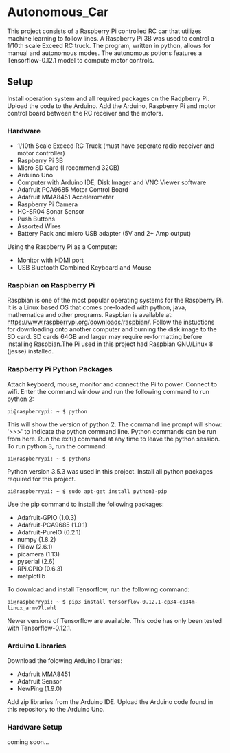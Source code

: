 # Autonomous_Car
This project consists of a Raspberry Pi controlled RC car that utilizes machine learning to follow lines. A Raspberry Pi 3B was used to control a 1/10th scale Exceed RC truck. The program, written in python, allows for manual and autonomous modes. The autonomous potions features a Tensorflow-0.12.1 model to compute motor controls.
## Setup
Install operation system and all required packages on the Radpberry Pi. Upload the code to the Arduino. Add the Arduino, Raspberry Pi and motor control board between the RC receiver and the motors.
### Hardware
 * 1/10th Scale Exceed RC Truck (must have seperate radio receiver and motor controller)
 * Raspberry Pi 3B
 * Micro SD Card (I recommend 32GB)
 * Arduino Uno
 * Computer with Arduino IDE, Disk Imager and VNC Viewer software
 * Adafruit PCA9685 Motor Control Board
 * Adafruit MMA8451 Accelerometer
 * Raspberry Pi Camera
 * HC-SR04 Sonar Sensor
 * Push Buttons
 * Assorted Wires
 * Battery Pack and micro USB adapter (5V and 2+ Amp output)
 
 Using the Raspberry Pi as a Computer:
 * Monitor with HDMI port
 * USB Bluetooth Combined Keyboard and Mouse
 
 ### Raspbian on Raspberry Pi
 Raspbian is one of the most popular operating systems for the Raspberry Pi. It is a Linux based OS that comes pre-loaded with python, java, mathematica and other programs. Raspbian is available at: https://www.raspberrypi.org/downloads/raspbian/. Follow the instuctions for downloading onto another computer and burning the disk image to the SD card. SD cards 64GB and larger may require re-formatting before installing Raspbian.The Pi used in this project had Raspbian GNU/Linux 8 (jesse) installed. 
 
 ### Raspberry Pi Python Packages
 Attach keyboard, mouse, monitor and connect the Pi to power. Connect to wifi. Enter the command window and run the following command to run python 2:
 ```
 pi@raspberrypi: ~ $ python
 ```
 This will show the version of python 2. The command line prompt will show: '>>>' to indicate the python command line. Python commands can be run from here. Run the exit() command at any time to leave the python session. To run python 3, run the command:
  ```
 pi@raspberrypi: ~ $ python3
 ```
 Python version 3.5.3 was used in this project. Install all python packages required for this project.
 ```
 pi@raspberrypi: ~ $ sudo apt-get install python3-pip
 ```
 Use the pip command to install the following packages:
 * Adafruit-GPIO (1.0.3)
 * Adafruit-PCA9685 (1.0.1)
 * Adafruit-PureIO (0.2.1)
 * numpy (1.8.2)
 * Pillow (2.6.1)
 * picamera (1.13)
 * pyserial (2.6)
 * RPi.GPIO (0.6.3)
 * matplotlib

To download and install Tensorflow, run the following command:
 ```
 pi@raspberrypi: ~ $ pip3 install tensorflow-0.12.1-cp34-cp34m-linux_armv7l.whl
 ```
 Newer versions of Tensorflow are available. This code has only been tested with Tensorflow-0.12.1.
 
 ### Arduino Libraries
 Download the folowing Arduino libraries:
  * Adafruit MMA8451
  * Adafruit Sensor
  * NewPing (1.9.0)
  
 Add zip libraries from the Arduino IDE. Upload the Arduino code found in this repository to the Arduino Uno.
  
 ### Hardware Setup
  coming soon...
 
 
 
 


